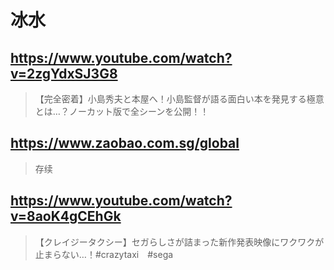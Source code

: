 # 冰水

## https://www.youtube.com/watch?v=2zgYdxSJ3G8

> 【完全密着】小島秀夫と本屋へ！小島監督が語る面白い本を発見する極意とは…？ノーカット版で全シーンを公開！！

## https://www.zaobao.com.sg/global

> 存续

## https://www.youtube.com/watch?v=8aoK4gCEhGk 

> 【クレイジータクシー】セガらしさが詰まった新作発表映像にワクワクが止まらない…！#crazytaxi　#sega 

